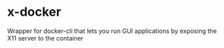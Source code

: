 # x-docker
Wrapper for docker-cli that lets you run GUI applications by exposing the X11 server to the container
